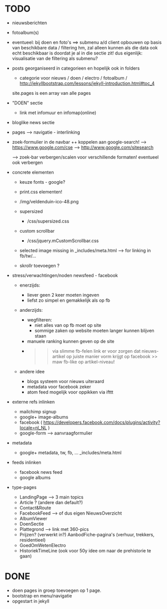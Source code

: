 TODO
====

- nieuwsberichten
- fotoalbum(s)

- eventueel: 
    bij doen en foto's ==> submenu a/d client opbouwen op basis van beschikbare data / filtering 
        hm, zal alleen kunnen als die data ook echt beschikbaar is doordat je al in die sectie zit!
        dus eigenlijk: visualisatie van de filtering als submenu?
  

- posts georganiseerd in categorieen en hopelijk ook in folders
  - categorie voor nieuws / doen / electro / fotoalbum / 
  http://jekyllbootstrap.com/lessons/jekyll-introduction.html#toc_4
  
  site.pages is een array van alle pages
  
- "DOEN" sectie
    - link met infomuur en infomap(online)

- bloglike news sectie

- pages --> navigatie - interlinking

- zoek-formulier in de navbar ++ koppelen aan google-search! 
  --> https://www.google.com/cse
  --> http://www.google.com/sitesearch
  
  --> zoek-bar verbergen/scalen voor verschillende formaten! eventueel ook verbergen


- concrete elementen

  - keuze fonts - google?
  - print.css elementen!
  
  - /img/veldenduin-ico-48.png
  
  - supersized
    - /css/supersized.css
  - custom scrollbar
    - /css/jquery.mCustomScrollbar.css
    
  - selected image missing in _includes/meta.html --> for linking in fb/tw/...

  - skrollr toevoegen ?

- stress/verwachtingen/noden newsfeed - facebook
  - enerzijds: 
    - liever geen 2 keer moeten ingeven
    - liefst zo simpel en gemakkelijk als op fb
  - anderzijds:
    - wegfilteren: 
      - niet alles van op fb moet op site
      - sommige zaken op website moeten langer kunnen blijven staan
    - manuele ranking kunnen geven op de site
    - >> via slimme fb-felen link er voor zorgen dat nieuws-artikel op juiste manier vorm krijgt op facebook >> maw fb-like op artikel-niveau!
      
  - andere idee
    - blogs systeem voor nieuws uiteraard
    - metadata voor facebook zeker
    - atom feed mogelijk voor oppikken via ifttt
  
  

- externe refs inlinken
  - mailchimp signup
  - google+ image-albums
  - facebook  ( https://developers.facebook.com/docs/plugins/activity?locale=nl_NL )
  - google-form --> aanvraagformulier 
  
- metadata
  - google+ metadata, tw, fb, ... _includes/meta.html

- feeds inlinken
  - facebook news feed
  - google albums


- type-pages
  - LandingPage --> 3 main topics
  - Article ? (andere dan default?)
  - Contact&Route
  - FacebookFeed --> of dus eigen NieuwsOverzicht
  - AlbumViewer
  - DoenSectie
  - Plattegrond --> link met 360-pics
  - Prijzen?  (verwerkt in?)  AanbodFiche-pagina's (verhuur, trekkers, residentieel)
  - GoedOmWetenElectro
  - HistoriekTimeLine (ook voor 50y idee om naar de prehistorie te gaan)


DONE
====
- doen pages in groep toevoegen op 1 page.
- bootstrap en menu/navigatie
- opgestart in jekyll